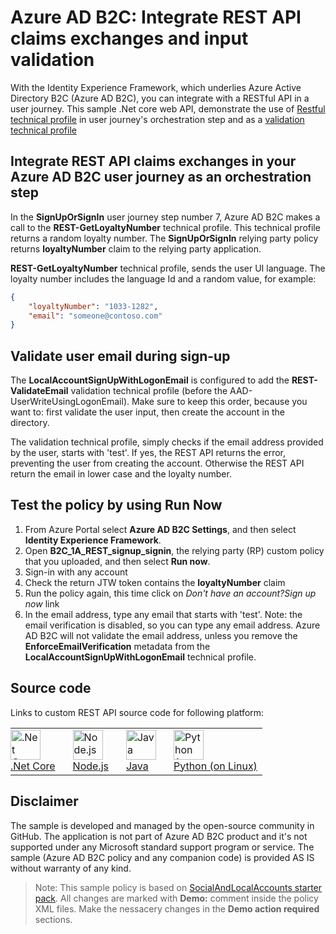 # Azure AD B2C: Integrate REST API claims exchanges and input validation

With the Identity Experience Framework, which underlies Azure Active Directory B2C (Azure AD B2C), you can integrate with a RESTful API in a user journey. This sample .Net core web API, demonstrate the use of [Restful technical profile](https://docs.microsoft.com/en-us/azure/active-directory-b2c/restful-technical-profile) in user journey's orchestration step and as a [validation technical profile](https://docs.microsoft.com/en-us/azure/active-directory-b2c/validation-technical-profile)

## Integrate REST API claims exchanges in your Azure AD B2C user journey as an orchestration step
In the **SignUpOrSignIn** user journey step number 7, Azure AD B2C makes a call to the **REST-GetLoyaltyNumber** technical profile. This  technical profile returns a random loyalty number. The  **SignUpOrSignIn** relying party policy returns **loyaltyNumber** claim to the relying party application.

**REST-GetLoyaltyNumber** technical profile, sends the user UI language. The loyalty number includes the language Id and a random value, for example:

```JSON
{
    "loyaltyNumber": "1033-1282",
    "email": "someone@contoso.com"
}
``` 

## Validate user email during sign-up 
The **LocalAccountSignUpWithLogonEmail** is configured to add the **REST-ValidateEmail** validation technical profile (before the AAD-UserWriteUsingLogonEmail). Make sure to keep this order, because you want to: first validate the user input, then create the account in the directory.

The validation technical profile, simply checks if the email address provided by the user, starts with 'test'. If yes, the REST API returns the error, preventing the user from creating the account. Otherwise the REST API return the email in lower case and the loyalty number. 

## Test the policy by using Run Now
1. From Azure Portal select **Azure AD B2C Settings**, and then select **Identity Experience Framework**.
1. Open **B2C_1A_REST_signup_signin**, the relying party (RP) custom policy that you uploaded, and then select **Run now**.
1. Sign-in with any account
1. Check the return JTW token contains the **loyaltyNumber** claim
1. Run the policy again, this time click on *Don't have an account?Sign up now* link
1. In the email address, type any email that starts with 'test'. Note: the email verification is disabled, so you can type any email address. Azure AD B2C will not validate the email address, unless you remove the **EnforceEmailVerification** metadata from the **LocalAccountSignUpWithLogonEmail** technical profile.

## Source code
Links to custom REST API source code for following platform: 

<table border="0" style="border:none;">
    <tr style="border: none;">
        <td style="padding-left:0; border: none;"><a href="https://github.com/azure-ad-b2c/rest-api/tree/master/source-code/DotNet-Core" ><img src="https://docs.microsoft.com/azure/app-service/media/index/logo_net.svg" height="48px" width="48px" alt=".Net Core" ><br /><span>.Net Core</span></a></div></td>
        <td style="padding-left:20px; border: none;"><a href="https://github.com/azure-ad-b2c/rest-api/tree/master/source-code/NodeJs-Express" ><img src="https://docs.microsoft.com/azure/app-service/media/index/logo_nodejs.svg" height="48px" width="48px" alt="Node.js" ><br /?<span>Node.js</span></a></div></td>
        <td style="padding-left:20px; border: none;"><a href="https://github.com/azure-ad-b2c/rest-api/tree/master/source-code/Java-Spring" ><img src="https://docs.microsoft.com/azure/app-service/media/index/logo_java.svg" height="48px" width="48px" alt="Java" ><br /><span>Java</span></a></div></td>
        <td style="padding-left:20px; border: none;"><a href="https://github.com/azure-ad-b2c/rest-api/tree/master/source-code/Python-Flask" ><img src="https://docs.microsoft.com/azure/app-service/media/index/logo_python.svg" height="48px" width="48px" alt="Python (on Linux)" ><br /><span>Python (on Linux)</span></a></div></td>
    </tr>
</table>


## Disclaimer
The sample is developed and managed by the open-source community in GitHub. The application is not part of Azure AD B2C product and it's not supported under any Microsoft standard support program or service. The sample (Azure AD B2C policy and any companion code) is provided AS IS without warranty of any kind.

> Note:  This sample policy is based on [SocialAndLocalAccounts starter pack](https://github.com/Azure-Samples/active-directory-b2c-custom-policy-starterpack/tree/master/SocialAndLocalAccounts). All changes are marked with **Demo:** comment inside the policy XML files. Make the nessacery changes in the **Demo action required** sections.
